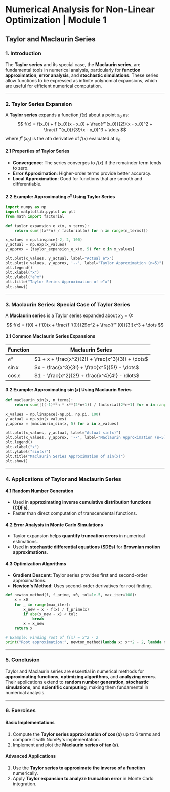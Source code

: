 # Numerical Analysis for Non-Linear Optimization | Module 1

## Taylor and Maclaurin Series

### 1. Introduction

The **Taylor series** and its special case, the **Maclaurin series**, are fundamental tools in numerical analysis, particularly for **function approximation**, **error analysis**, and **stochastic simulations**. These series allow functions to be expressed as infinite polynomial expansions, which are useful for efficient numerical computation.

---

### 2. Taylor Series Expansion

A **Taylor series** expands a function $f(x)$ about a point $x_0$ as:
$$
f(x) = f(x_0) + f'(x_0)(x - x_0) + \frac{f''(x_0)}{2!}(x - x_0)^2 + \frac{f'''(x_0)}{3!}(x - x_0)^3 + \dots
$$
where $f^n(x_0)$ is the $n$th derivative of $f(x)$ evaluated at $x_0$.

#### 2.1 Properties of Taylor Series

- **Convergence**: The series converges to $f(x)$ if the remainder term tends to zero.
- **Error Approximation**: Higher-order terms provide better accuracy.
- **Local Approximation**: Good for functions that are smooth and differentiable.

#### 2.2 Example: Approximating $e^x$ Using Taylor Series

```python
import numpy as np
import matplotlib.pyplot as plt
from math import factorial

def taylor_expansion_e_x(x, n_terms):
    return sum([(x**n) / factorial(n) for n in range(n_terms)])

x_values = np.linspace(-2, 2, 100)
y_actual = np.exp(x_values)
y_approx = [taylor_expansion_e_x(x, 5) for x in x_values]

plt.plot(x_values, y_actual, label="Actual e^x")
plt.plot(x_values, y_approx, '--', label="Taylor Approximation (n=5)")
plt.legend()
plt.xlabel("x")
plt.ylabel("e^x")
plt.title("Taylor Series Approximation of e^x")
plt.show()
```

---

### 3. Maclaurin Series: Special Case of Taylor Series

A **Maclaurin series** is a Taylor series expanded about $x_0 = 0$:
$$
f(x) = f(0) + f'(0)x + \frac{f''(0)}{2!}x^2 + \frac{f'''(0)}{3!}x^3 + \dots
$$

#### 3.1 Common Maclaurin Series Expansions

| Function | Maclaurin Series |
|----------|------------------|
| $e^x$    | $1 + x + \frac{x^2}{2!} + \frac{x^3}{3!} + \dots$ |
| $\sin x$ | $x - \frac{x^3}{3!} + \frac{x^5}{5!} - \dots$ |
| $\cos x$ | $1 - \frac{x^2}{2!} + \frac{x^4}{4!} - \dots$ |

#### 3.2 Example: Approximating $\sin(x)$ Using Maclaurin Series

```python
def maclaurin_sin(x, n_terms):
    return sum([((-1)**n * x**(2*n+1)) / factorial(2*n+1) for n in range(n_terms)])

x_values = np.linspace(-np.pi, np.pi, 100)
y_actual = np.sin(x_values)
y_approx = [maclaurin_sin(x, 5) for x in x_values]

plt.plot(x_values, y_actual, label="Actual sin(x)")
plt.plot(x_values, y_approx, '--', label="Maclaurin Approximation (n=5)")
plt.legend()
plt.xlabel("x")
plt.ylabel("sin(x)")
plt.title("Maclaurin Series Approximation of sin(x)")
plt.show()
```

---

### 4. Applications of Taylor and Maclaurin Series

#### 4.1 Random Number Generation

- Used in **approximating inverse cumulative distribution functions (CDFs)**.
- Faster than direct computation of transcendental functions.

#### 4.2 Error Analysis in Monte Carlo Simulations

- Taylor expansion helps **quantify truncation errors** in numerical estimations.
- Used in **stochastic differential equations (SDEs)** for **Brownian motion approximations**.

#### 4.3 Optimization Algorithms

- **Gradient Descent**: Taylor series provides first and second-order approximations.
- **Newton's Method**: Uses second-order derivatives for root finding.

```python
def newton_method(f, f_prime, x0, tol=1e-5, max_iter=100):
    x = x0
    for _ in range(max_iter):
        x_new = x - f(x) / f_prime(x)
        if abs(x_new - x) < tol:
            break
        x = x_new
    return x

# Example: Finding root of f(x) = x^2 - 2
print("Root approximation:", newton_method(lambda x: x**2 - 2, lambda x: 2*x, 1))
```

---

### 5. Conclusion

Taylor and Maclaurin series are essential in numerical methods for **approximating functions**, **optimizing algorithms**, and **analyzing errors**. Their applications extend to **random number generation**, **stochastic simulations**, and **scientific computing**, making them fundamental in numerical analysis.

---

### 6. Exercises

#### Basic Implementations

1. Compute the **Taylor series approximation of $\cos(x)$** up to 6 terms and compare it with NumPy's implementation.
2. Implement and plot the **Maclaurin series of $\tan(x)$**.

#### Advanced Applications

1. Use the **Taylor series to approximate the inverse of a function** numerically.
2. Apply **Taylor expansion to analyze truncation error** in Monte Carlo integration.


